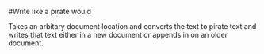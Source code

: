 #Write like a pirate would 

Takes an arbitary document location and converts the text to pirate text and writes that text either in a new document or appends in on an older document. 

